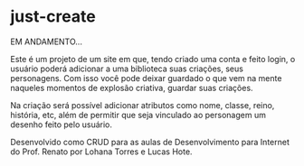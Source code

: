 # just-create

EM ANDAMENTO...

Este é um projeto de um site em que, tendo criado uma conta e feito login, o usuário poderá adicionar a uma biblioteca suas criações, seus personagens. Com isso você pode deixar guardado o que vem na mente naqueles momentos de explosão criativa, guardar suas criações.

Na criação será possível adicionar atributos como nome, classe, reino, história, etc, além de permitir que seja vinculado ao personagem um desenho feito pelo usuário.

Desenvolvido como CRUD para as aulas de Desenvolvimento para Internet do Prof. Renato por Lohana Torres e Lucas Hote.
